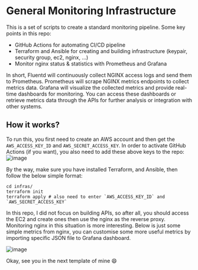 General Monitoring Infrastructure
====

This is a set of scripts to create a standard monitoring pipeline. Some key points in this repo:

- GitHub Actions for automating CI/CD pipeline
- Terraform and Ansible for creating and building infrastructure (keypair, security group, ec2, nginx, ...)
- Monitor nginx status & statistics with Prometheus and Grafana 

In short, Fluentd will continuously collect NGINX access logs and send them to Prometheus. Prometheus will scrape NGINX metrics endpoints to collect metrics data. Grafana will visualize the collected metrics and provide real-time dashboards for monitoring. You can access these dashboards or retrieve metrics data through the APIs for further analysis or integration with other systems.


## How it works?

To run this, you first need to create an AWS account and then get the `AWS_ACCESS_KEY_ID` and `AWS_SECRET_ACCESS_KEY`. In order to activate GitHub Actions (if you want), you also need to add these above keys to the repo:
![image](https://github.com/manhph2211/SiMlops/assets/61444616/4bb5f5c5-0b22-403a-a205-3de10257b273)

By the way, make sure you have installed Terraform, and Ansible, then follow the below simple format:

```
cd infras/
terraform init 
terraform apply # also need to enter `AWS_ACCESS_KEY_ID` and `AWS_SECRET_ACCESS_KEY`
```

In this repo, I did not focus on building APIs, so after all, you should access the EC2 and create ones then use the nginx as the reverse proxy. Monitoring nginx in this situation is more interesting. Below is just some simple metrics from nginx, you can customise some more useful metrics by importing specific JSON file to Grafana dashboard. 

![image](https://github.com/manhph2211/SiMlops/assets/61444616/e8b72842-1e3c-4896-b130-4645c5a7f80d)

Okay, see you in the next template of mine 😄


